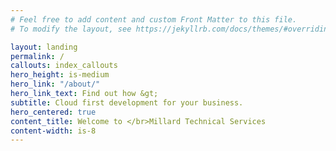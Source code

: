 ```yaml
---
# Feel free to add content and custom Front Matter to this file.
# To modify the layout, see https://jekyllrb.com/docs/themes/#overriding-theme-defaults

layout: landing
permalink: /
callouts: index_callouts
hero_height: is-medium
hero_link: "/about/"
hero_link_text: Find out how &gt;
subtitle: Cloud first development for your business.
hero_centered: true
content_title: Welcome to </br>Millard Technical Services
content-width: is-8
---
```

